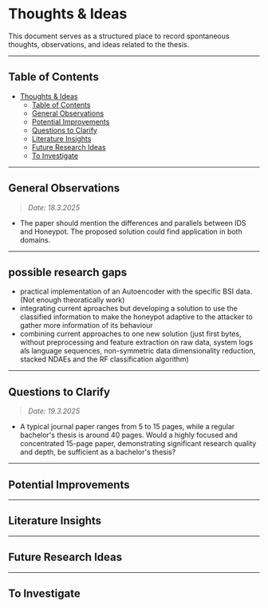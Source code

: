# Thoughts & Ideas

This document serves as a structured place to record spontaneous thoughts, observations, and ideas related to the thesis.

---

## Table of Contents
- [Thoughts \& Ideas](#thoughts--ideas)
  - [Table of Contents](#table-of-contents)
  - [General Observations](#general-observations)
  - [Potential Improvements](#potential-improvements)
  - [Questions to Clarify](#questions-to-clarify)
  - [Literature Insights](#literature-insights)
  - [Future Research Ideas](#future-research-ideas)
  - [To Investigate](#to-investigate)

---

## General Observations
> *Date: 18.3.2025*  
-  The paper should mention the differences and parallels between IDS and Honeypot. The proposed solution could find application in both domains.


---

## possible research gaps
- practical implementation of an Autoencoder with the specific BSI data. (Not enough theoratically work)
- integrating current aproaches but developing a solution to use the classified information to make the honeypot adaptive to the attacker to gather more information of its behaviour
- combining current approaches to one new solution (just first bytes, without preprocessing and feature extraction on raw data, system logs als language sequences, non-symmetric data dimensionality reduction, stacked NDAEs and the RF classification algorithm)
---

## Questions to Clarify
> *Date: 19.3.2025*  
-  A typical journal paper ranges from 5 to 15 pages, while a regular bachelor's thesis is around 40 pages. Would a highly focused and concentrated 15-page paper, demonstrating significant research quality and depth, be sufficient as a bachelor's thesis?
---

## Potential Improvements

---
## Literature Insights 

---

## Future Research Ideas


---

## To Investigate



